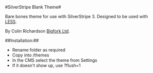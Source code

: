 #SilverStripe Blank Theme#

Bare bones theme for use with SilverStripe 3.
Designed to be used with [LESS](http://lesscss.org).

By Colin Richardson [Bigfork Ltd](http://www.bigfork.co.uk/).

##Installation:##

* Rename folder as required
* Copy into /themes
* In the CMS select the theme from Settings
* If it doesn't show up, use ?flush=1
